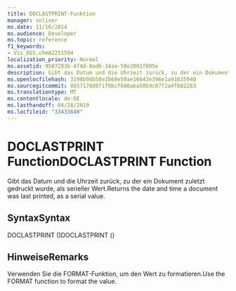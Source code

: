```yaml
---
title: DOCLASTPRINT-Funktion
manager: soliver
ms.date: 11/16/2014
ms.audience: Developer
ms.topic: reference
f1_keywords:
- Vis_DSS.chm82251594
localization_priority: Normal
ms.assetid: 9587283b-4f4d-0ad6-34aa-58e2001f085e
description: Gibt das Datum und die Uhrzeit zurück, zu der ein Dokument zuletzt gedruckt wurde, als serieller Wert.
ms.openlocfilehash: 3198b98b58e2b68e58ae16643e396e1a91635940
ms.sourcegitcommit: 8657170d071f9bcf680aba50b9c07f2a4fb82283
ms.translationtype: MT
ms.contentlocale: de-DE
ms.lasthandoff: 04/28/2019
ms.locfileid: "33433640"
---
```

# <a name="doclastprint-function"></a><span data-ttu-id="12a9b-103">DOCLASTPRINT Function</span><span class="sxs-lookup"><span data-stu-id="12a9b-103">DOCLASTPRINT Function</span></span>

<span data-ttu-id="12a9b-104">Gibt das Datum und die Uhrzeit zurück, zu der ein Dokument zuletzt gedruckt wurde, als serieller Wert.</span><span class="sxs-lookup"><span data-stu-id="12a9b-104">Returns the date and time a document was last printed, as a serial value.</span></span>
  
## <a name="syntax"></a><span data-ttu-id="12a9b-105">Syntax</span><span class="sxs-lookup"><span data-stu-id="12a9b-105">Syntax</span></span>

<span data-ttu-id="12a9b-106">DOCLASTPRINT ()</span><span class="sxs-lookup"><span data-stu-id="12a9b-106">DOCLASTPRINT ()</span></span>
  
## <a name="remarks"></a><span data-ttu-id="12a9b-107">Hinweise</span><span class="sxs-lookup"><span data-stu-id="12a9b-107">Remarks</span></span>

<span data-ttu-id="12a9b-108">Verwenden Sie die FORMAT-Funktion, um den Wert zu formatieren.</span><span class="sxs-lookup"><span data-stu-id="12a9b-108">Use the FORMAT function to format the value.</span></span> 
  

